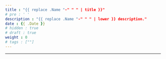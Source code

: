 ```yaml
---
title : "{{ replace .Name "-" " " | title }}"
# pre : ' '
description : "{{ replace .Name "-" " " | lower }} description."
date : {{ .Date }}
# hidden : true
# draft : true
weight : 0
# tags : [""]
---
```


---
